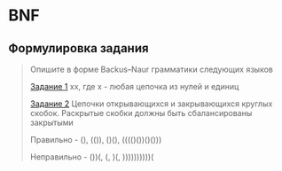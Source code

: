 # BNF

## Формулировка задания

> Опишите в форме Backus–Naur грамматики следующих языков
>
> [Задание 1](./numbers.bnf) xx, где x - любая цепочка из нулей и единиц
>
> [Задание 2](./brackets.bnf) Цепочки открывающихся и закрывающихся круглых скобок. Раскрытые скобки должны быть сбалансированы закрытыми
>
> Правильно - (), (()), ()(), (((()())()()))
>
> Неправильно - ())(, (, )(, ))))))))))(
